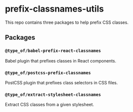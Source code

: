 # prefix-classnames-utils

This repo contains three packages to help prefix CSS classes.

## Packages

### `@type_of/babel-prefix-react-classnames`

Babel plugin that prefixes classes in React components.

### `@type_of/postcss-prefix-classnames`

PostCSS plugin that prefixes class selectors in CSS files.

### `@type_of/extract-stylesheet-classnames`

Extract CSS classes from a given stylesheet.
